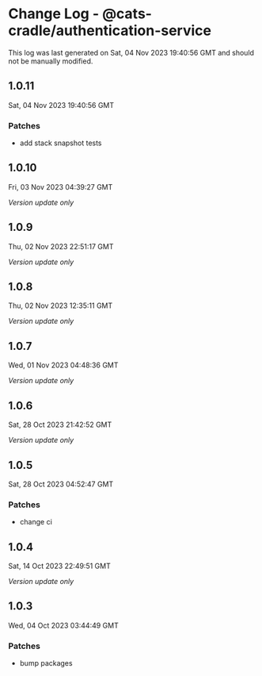 # Change Log - @cats-cradle/authentication-service

This log was last generated on Sat, 04 Nov 2023 19:40:56 GMT and should not be manually modified.

## 1.0.11
Sat, 04 Nov 2023 19:40:56 GMT

### Patches

- add stack snapshot tests

## 1.0.10
Fri, 03 Nov 2023 04:39:27 GMT

_Version update only_

## 1.0.9
Thu, 02 Nov 2023 22:51:17 GMT

_Version update only_

## 1.0.8
Thu, 02 Nov 2023 12:35:11 GMT

_Version update only_

## 1.0.7
Wed, 01 Nov 2023 04:48:36 GMT

_Version update only_

## 1.0.6
Sat, 28 Oct 2023 21:42:52 GMT

_Version update only_

## 1.0.5
Sat, 28 Oct 2023 04:52:47 GMT

### Patches

- change ci

## 1.0.4
Sat, 14 Oct 2023 22:49:51 GMT

_Version update only_

## 1.0.3
Wed, 04 Oct 2023 03:44:49 GMT

### Patches

- bump packages

